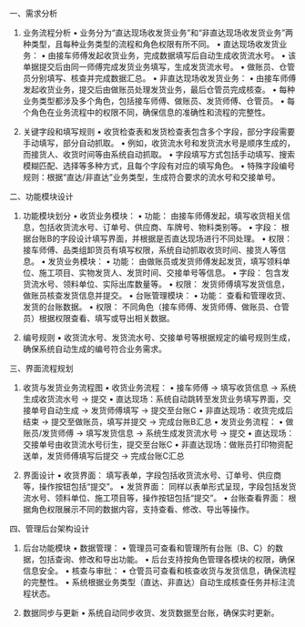 一、需求分析

1. 业务流程分析
	•	业务分为“直达现场收发货业务”和“非直达现场收发货业务”两种类型，且每种业务类型的流程和角色权限有所不同。
	•	直达现场收发货业务：
	•	由接车师傅发起收货业务，完成数据填写后自动生成收货流水号。
	•	该单据提交后由同一师傅完成发货业务填写，生成发货流水号。
	•	做账员、仓管员分别填写、核查并完成数据汇总。
	•	非直达现场收发货业务：
	•	由接车师傅发起收货业务，提交后由做账员处理发货业务，最后仓管员完成核查。
	•	每种业务类型都涉及多个角色，包括接车师傅、做账员、发货师傅、仓管员。
	•	每个角色在业务流程中的权限不同，确保信息的准确性和流程的完整性。

2. 关键字段和填写规则
	•	收货检查表和发货检查表包含多个字段，部分字段需要手动填写，部分自动抓取。
	•	例如，收货流水号和发货流水号是顺序生成的，而接货人、收货时间等由系统自动抓取。
	•	字段填写方式包括手动填写、搜索模糊匹配、选择等多种方式，且每个字段有对应的填写角色。
	•	特殊字段编号规则：根据“直达/非直达”业务类型，生成符合要求的流水号和交接单号。

二、功能模块设计

1. 功能模块划分
	•	收货业务模块：
	•	功能： 由接车师傅发起，填写收货相关信息，包括收货流水号、订单号、供应商、车牌号、物料类别等。
	•	字段： 根据台账B的字段设计填写界面，并根据是否直达现场进行不同处理。
	•	权限： 接车师傅、品类组卸货员有填写权限，系统自动抓取收货时间、接货人等信息。
	•	发货业务模块：
	•	功能： 由做账员或发货师傅发起发货，填写领料单位、施工项目、实物发货人、发货时间、交接单号等信息。
	•	字段： 包含发货流水号、领料单位、实际出库数量等。
	•	权限： 发货师傅填写发货信息，做账员核查发货信息并提交。
	•	台账管理模块：
	•	功能： 查看和管理收货、发货的台账数据。
	•	权限： 不同角色（接车师傅、发货师傅、做账员、仓管员）根据权限查看、填写或导出相关数据。

2. 编号规则
	•	收货流水号、发货流水号、交接单号等根据规定的编号规则生成，确保系统自动生成的编号符合业务需求。

三、界面流程规划

1. 收货与发货业务流程图
	•	收货业务流程：
	•	接车师傅 → 填写收货信息 → 系统生成收货流水号 → 提交
	•	直达现场：系统自动跳转至发货业务填写界面，交接单号自动生成 → 发货师傅填写 → 提交至台账C
	•	非直达现场：收货完成后结束 → 提交至做账员，填写并提交 → 完成台账B汇总
	•	发货业务流程：
	•	做账员/发货师傅 → 填写发货信息 → 系统生成发货流水号 → 提交
	•	直达现场：交接单号由收货流水号衍生，提交至台账C
	•	非直达现场：做账员打印物资配送单，发货师傅填写后提交 → 完成台账C汇总

2. 界面设计
	•	收货界面： 填写表单，字段包括收货流水号、订单号、供应商等，操作按钮包括“提交”。
	•	发货界面： 同样以表单形式呈现，字段包括发货流水号、领料单位、施工项目等，操作按钮包括“提交”。
	•	台账查看界面： 根据角色权限展示不同的数据内容，支持查看、修改、导出等操作。

四、管理后台架构设计

1. 后台功能模块
	•	数据管理：
	•	管理员可查看和管理所有台账（B、C）的数据，包括查询、修改和导出功能。
	•	后台支持按角色管理各模块的权限，确保信息安全。
	•	核查与审批：
	•	仓管员可查看和核查收货与发货信息，确保流程的完整性。
	•	系统根据业务类型（直达、非直达）自动生成核查任务并标注流程状态。

2. 数据同步与更新
	•	系统自动同步收货、发货数据至台账，确保实时更新。